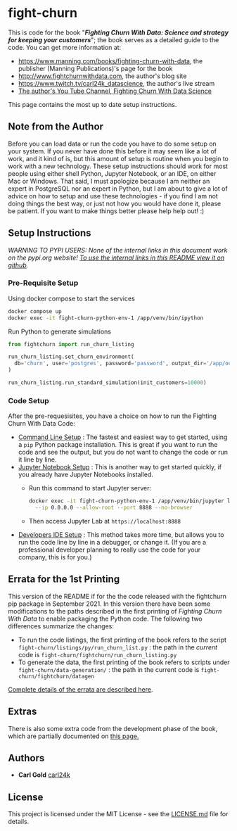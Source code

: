

# fight-churn

<a name="top"/>

This is code for the book "***Fighting Churn With Data: Science and strategy for keeping your customers***"; the book serves as a detailed guide to the code.  You can get more information at:

- https://www.manning.com/books/fighting-churn-with-data, the publisher (Manning Publications)'s page for the book
- http://www.fightchurnwithdata.com, the author's blog site
- https://www.twitch.tv/carl24k_datascience, the author's live stream
- [The author's You Tube Channel, Fighting Churn With Data Science](https://www.youtube.com/channel/UCGVh5vcL4AAxErNdqJrr_Sw/featured)

This page contains the most up to date setup instructions.

## Note from the Author

Before you can load data or run the code you have to do some setup on your system. If you never have done this before it may seem like a lot of work, and it kind of is, but this amount of setup is routine when you begin to work with a new technology. These  setup instructions should work for most people using either shell Python, Jupyter Notebook, or an IDE, on either Mac or Windows.  That said, I must apologize because I am neither an expert in PostgreSQL nor an expert in Python, but I am about to give a lot of advice on how to setup and use these technologies - if you find I am not doing things the best way, or just not how you would have done it, please be patient.   If you want to make things better please help help out! :)

## **Setup Instructions**  

*WARNING TO PYPI USERS: None of the internal links in this document work on the pypi.org website! [To use the internal links in this README view it on github](https://github.com/carl24k/fight-churn).*

### Pre-Requisite Setup

Using docker compose to start the services

```bash
docker compose up
docker exec -it fight-churn-python-env-1 /app/venv/bin/ipython
```

Run Python to generate simulations

```python
from fightchurn import run_churn_listing

run_churn_listing.set_churn_environment(
  db='churn', user='postgres', password='password', output_dir='/app/output', host="postgres-db"
)

run_churn_listing.run_standard_simulation(init_customers=10000)
```

### Code Setup

After the pre-requesisites, you have a choice on how to run the Fighting Churn With Data Code:

- [Command Line Setup](./readme_files/cmdline.md) : The fastest and easiest way to get started, using a `pip` Python package installation. This is great if you want to run the code and see the output, but you do not want to change the code or run it line by line.
- [Jupyter Notebook Setup](readme_files/notebook.md) : This is another way to get started quickly, if you already have Jupyter Notebooks installed.
  - Run this command  to start Jupyter server: 

    ```bash
    docker exec -it fight-churn-python-env-1 /app/venv/bin/jupyter lab \
      --ip 0.0.0.0 --allow-root --port 8888 --no-browser
    ```

  - Then access Jupyter Lab at `https://localhost:8888`
- [Developers IDE Setup](readme_files/ide.md) : This method takes more time, but allows you to run 
  the code line by line in a debugger, or change it. (If you are a professional developer 
  planning to really use the code for your company, this is for you.)

## Errata for the 1st Printing

This version of the README if for the the code released with the fightchurn pip package in September 2021. In this version there have been some modifications to the paths described in the first printing of *Fighting Churn With Data* to enable packaging the Python code. The following two differences summarize the changes: 

- To run the code listings, the first printing of the book refers  to the script `fight-churn/listings/py/run_churn_list.py` : the path in the *current* code is `fight-churn/fightchurn/run_churn_listing.py`
- To generate the data, the first printing of the book refers to scripts under `fight-churn/data-generation/` : the path in the current code is `fight-churn/fightchurn/datagen`

[Complete details of the errata are described here](readme_files/errata.md).

## Extras

There is also some extra code from the development phase of the book, which are partially documented on [this page.](readme_files/extras.md)

## Authors

* **Carl Gold** [carl24k](https://github.com/carl24k)

## License

This project is licensed under the MIT License - see the [LICENSE.md](LICENSE.md) file for details.
